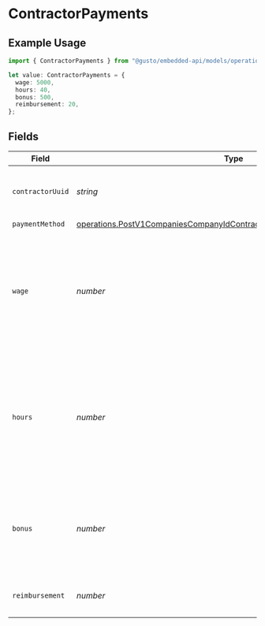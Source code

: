 # ContractorPayments

## Example Usage

```typescript
import { ContractorPayments } from "@gusto/embedded-api/models/operations";

let value: ContractorPayments = {
  wage: 5000,
  hours: 40,
  bonus: 500,
  reimbursement: 20,
};
```

## Fields

| Field                                                                                                                                                              | Type                                                                                                                                                               | Required                                                                                                                                                           | Description                                                                                                                                                        | Example                                                                                                                                                            |
| ------------------------------------------------------------------------------------------------------------------------------------------------------------------ | ------------------------------------------------------------------------------------------------------------------------------------------------------------------ | ------------------------------------------------------------------------------------------------------------------------------------------------------------------ | ------------------------------------------------------------------------------------------------------------------------------------------------------------------ | ------------------------------------------------------------------------------------------------------------------------------------------------------------------ |
| `contractorUuid`                                                                                                                                                   | *string*                                                                                                                                                           | :heavy_minus_sign:                                                                                                                                                 | The contractor receiving the payment                                                                                                                               |                                                                                                                                                                    |
| `paymentMethod`                                                                                                                                                    | [operations.PostV1CompaniesCompanyIdContractorPaymentGroupsPaymentMethod](../../models/operations/postv1companiescompanyidcontractorpaymentgroupspaymentmethod.md) | :heavy_minus_sign:                                                                                                                                                 | N/A                                                                                                                                                                |                                                                                                                                                                    |
| `wage`                                                                                                                                                             | *number*                                                                                                                                                           | :heavy_minus_sign:                                                                                                                                                 | If the contractor is on a fixed wage, this is the fixed wage payment for the contractor, regardless of hours worked                                                | 5000                                                                                                                                                               |
| `hours`                                                                                                                                                            | *number*                                                                                                                                                           | :heavy_minus_sign:                                                                                                                                                 | If the contractor is on an hourly wage, this is the number of hours that the contractor worked for the payment                                                     | 40                                                                                                                                                                 |
| `bonus`                                                                                                                                                            | *number*                                                                                                                                                           | :heavy_minus_sign:                                                                                                                                                 | If the contractor is on an hourly wage, this is the bonus the contractor earned                                                                                    | 500                                                                                                                                                                |
| `reimbursement`                                                                                                                                                    | *number*                                                                                                                                                           | :heavy_minus_sign:                                                                                                                                                 | Reimbursed wages for the contractor                                                                                                                                | 20                                                                                                                                                                 |